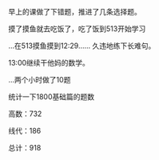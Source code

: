 早上的课做了下错题，推进了几条选择题。

摸了摸鱼就去吃饭了，吃了饭到513开始学习

…在513摸鱼摸到12:29…… 久违地练下长难句。

13:00继续干他妈的数学。

…两个小时做了10题



统计一下1800基础篇的题数

高数：732

线代：186

总计：918



